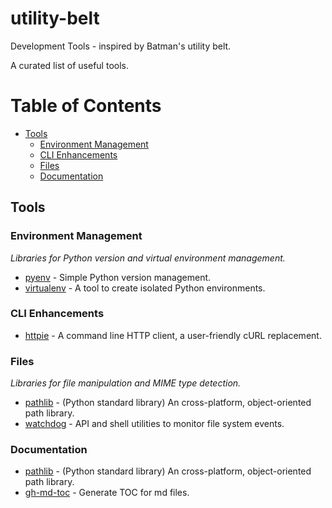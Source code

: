 # utility-belt
Development Tools - inspired by Batman's utility belt.

A curated list of useful tools.

Table of Contents
=================

* [Tools](#tools)
    * [Environment Management](#environment-management)
    * [CLI Enhancements](#cli-enhancements)
    * [Files](#files)
    * [Documentation](#documentation)

## Tools

### Environment Management
*Libraries for Python version and virtual environment management.*

* [pyenv](https://github.com/pyenv/pyenv) - Simple Python version management.
* [virtualenv](https://github.com/pypa/virtualenv) - A tool to create isolated Python environments.

### CLI Enhancements
* [httpie](https://github.com/jakubroztocil/httpie) - A command line HTTP client, a user-friendly cURL replacement.

### Files
  
*Libraries for file manipulation and MIME type detection.*

* [pathlib](https://docs.python.org/3/library/pathlib.html) - (Python standard library) An cross-platform, object-oriented path library.
* [watchdog](https://github.com/gorakhargosh/watchdog) - API and shell utilities to monitor file system events.

### Documentation
* [pathlib](https://docs.python.org/3/library/pathlib.html) - (Python standard library) An cross-platform, object-oriented path library.    
* [gh-md-toc](https://github.com/ekalinin/github-markdown-toc) - Generate TOC for md files.
